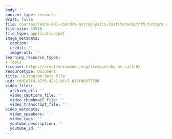 ```yaml
---
body: ''
content_type: resource
draft: false
file: courses/reshs-001-chandra-astrophysics-institute/mithfh_hstogrm_clores.pdf
file_size: 19918
file_type: application/pdf
image_metadata:
  caption: ''
  credit: ''
  image-alt: ''
learning_resource_types:
- Tools
license: https://creativecommons.org/licenses/by-nc-sa/4.0/
resourcetype: Document
title: Histogram data file
uid: cdd1d7f4-b7f5-42c1-bfc7-b15fbb377580
video_files:
  archive_url: ''
  video_captions_file: ''
  video_thumbnail_file: ''
  video_transcript_file: ''
video_metadata:
  video_speakers: ''
  video_tags: ''
  youtube_description: ''
  youtube_id: ''
---
```


